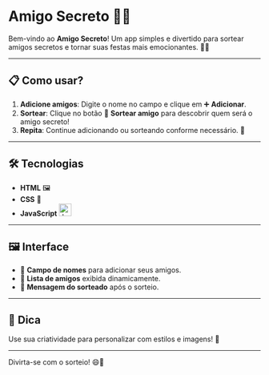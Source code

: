 # Amigo Secreto 🎉🎁  

Bem-vindo ao **Amigo Secreto**! Um app simples e divertido para sortear amigos secretos e tornar suas festas mais emocionantes. 🥳✨  

---

## 📋 Como usar?  
1. **Adicione amigos**: Digite o nome no campo e clique em ➕ **Adicionar**.  
2. **Sortear**: Clique no botão 🎲 **Sortear amigo** para descobrir quem será o amigo secreto!  
3. **Repita**: Continue adicionando ou sorteando conforme necessário. 🎉  

---

## 🛠️ Tecnologias  
- **HTML** 🖼️  
- **CSS** 🎨  
- **JavaScript** <img src="assets/js-logo.png" alt="JavaScript Logo" width="25px" height="25px">  

---

## 🖼️ Interface  
- 🔹 **Campo de nomes** para adicionar seus amigos.  
- 🔹 **Lista de amigos** exibida dinamicamente.  
- 🔹 **Mensagem do sorteado** após o sorteio.  

---

## 🌟 Dica  
Use sua criatividade para personalizar com estilos e imagens! 🎨  

---

Divirta-se com o sorteio! 😄🎁
